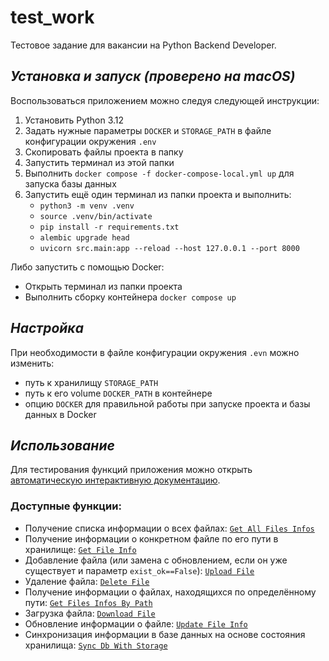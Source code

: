 # test_work
Тестовое задание для вакансии на Python Backend Developer.

## _Установка и запуск_ _(проверено на macOS)_
Воспользоваться приложением можно следуя следующей инструкции:
1. Установить Python 3.12
2. Задать нужные параметры `DOCKER` и `STORAGE_PATH` в файле конфигурации окружения `.env`
3. Скопировать файлы проекта в папку
4. Запустить терминал из этой папки
5. Выполнить `docker compose -f docker-compose-local.yml up` для запуска базы данных
6. Запустить ещё один терминал из папки проекта и выполнить:
   - `python3 -m venv .venv`
   - `source .venv/bin/activate`
   - `pip install -r requirements.txt`
   - `alembic upgrade head`
   - `uvicorn src.main:app --reload --host 127.0.0.1 --port 8000`

Либо запустить с помощью Docker:
   - Открыть терминал из папки проекта
   - Выполнить сборку контейнера `docker compose up`

## _Настройка_
При необходимости в файле конфигурации окружения `.evn` можно изменить:
   - путь к хранилищу `STORAGE_PATH`
   - путь к его volume `DOCKER_PATH` в контейнере
   - опцию `DOCKER` для правильной работы при запуске проекта и базы данных в Docker

## _Использование_
Для тестирования функций приложения можно открыть [автоматическую интерактивную документацию](http://127.0.0.1:8000/docs#).
### ****Доступные функции:****
* Получение списка информации о всех файлах: [`Get All Files Infos`](http://127.0.0.1:8000/docs#/file/get_all_files_infos_files__get)
* Получение информации о конкретном файле по его пути в хранилище: [`Get File Info`](http://127.0.0.1:8000/docs#/file/get_file_info_files_file_get)
* Добавление файла (или замена с обновлением, если он уже существует и параметр `exist_ok==False`): [`Upload File`](http://127.0.0.1:8000/docs#/file/upload_file_files_upload_post)
* Удаление файла: [`Delete File`](http://127.0.0.1:8000/docs#/file/delete_file_files_delete_delete)
* Получение информации о файлах, находящихся по определённому пути: [`Get Files Infos By Path`](http://127.0.0.1:8000/docs#/file/get_files_infos_by_path_files_path_get)
* Загрузка файла: [`Download File`](http://127.0.0.1:8000/docs#/file/download_file_files_download_get)
* Обновление информации о файле: [`Update File Info`](http://127.0.0.1:8000/docs#/file/update_file_info_files_update_patch)
* Синхронизация информации в базе данных на основе состояния хранилища: [`Sync Db With Storage`](http://127.0.0.1:8000/docs#/file/sync_db_with_storage_files_sync_get)
